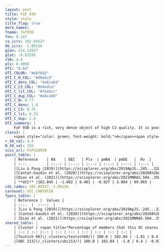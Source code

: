 ```yaml
---
layout: post
title: FoF 930
style: style
title_flag: true
more_names: 
fname: fof930
fov: 0.147
ra_icrs: 102.84527
de_icrs: -1.80156
glon: 214.52827
glat: -0.83556
r50: 4.4
plx: 0.4008
UTI: "0.64"
UTI_COLOR: "#ebf6d2"
UTI_C_N_COL: "#d0ebc9"
UTI_C_dens_COL: "#a6cab9"
UTI_C_C3_COL: "#d4edca"
UTI_C_lit_COL: "#fee8cc"
UTI_C_dup_COL: "#a6cab9"
UTI_C_N: 0.77
UTI_C_dens: 1.0
UTI_C_C3: 0.75
UTI_C_lit: 0.33
UTI_C_dup: 1.0
UTI_summary: |
    FoF 930 is a rich, very dense object of high C3 quality. It is poorly studied in the literature. This object shares a large percentage of members with 2 later reported entries.
class3: |
    <span style="color: green; font-weight: bold;">A</span><span style="color: #FFC300; font-weight: bold;">B</span>
r_50_val: 4.4
N_50_val: 155
scix_url: FoF%20930
posit_table: |
    | Reference    | RA    | DEC   | Plx  | pmRA  | pmDE   |  Rv  |
    | :---         | :---: | :---: | :---: | :---: | :---: | :---: |
    |[Liu & Pang (2019)](https://scixplorer.org/abs/2019ApJS..245...32L) | 102.832 | -1.807 | 0.388 | -0.911 | 3.001 | -- |
    |[Cantat-Gaudin et al. (2020)](https://scixplorer.org/abs/2020A%26A...640A...1C) | 102.845 | -1.801 | 0.391 | -0.915 | 2.996 | -- |
    |[Dias et al. (2021)](https://scixplorer.org/abs/2021MNRAS.504..356D) | 102.852 | -1.806 | 0.385 | -0.92 | 2.997 | 90.187 |
    | **UCC** |102.845 | -1.802 | 0.401 | -0.927 | 3.004 | 89.865 | 
cds_radec: 102.84527,-1.80156
carousel: UCC_CANTAT20
fpars_table: |
    | Reference |  Values |
    | :---  |  :---:  |
    | [Liu & Pang (2019)](https://scixplorer.org/abs/2019ApJS..245...32L) | `Age=2.95, Z=0.25` |
    | [Cantat-Gaudin et al. (2020)](https://scixplorer.org/abs/2020A%26A...640A...1C) | `AVNN=0.74, DMNN=11.87, AgeNN=9.36` |
    | [Dias et al. (2021)](https://scixplorer.org/abs/2021MNRAS.504..356D) | `Av=1.194, Dist=2259, logage=9.197, [Fe/H]=-0.14` |
shared_table: |
    | Cluster | <span title="Percentage of members that this OC shares with the ones listed">%</span>   | RA   | DEC   | Plx   | pmRA  | pmDE  | Rv | UTI |
    | :-: | :-: |:-: | :-: | :-: | :-: | :-: | :-: | :-: |
    |[Teutsch 60](/_clusters/teutsch60/)| 100.0 | 102.84 | -1.81 | 0.4 | -0.92 | 3.0 | 89.84 |0.03 |
    |[UBC 213](/_clusters/ubc213/)| 100.0 | 102.84 | -1.8 | 0.4 | -0.92 | 3.0 | 89.84 |0.18 |
---
```

